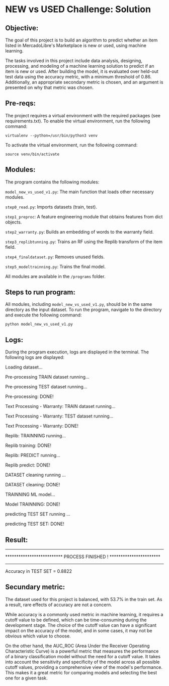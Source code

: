 # NEW vs USED Challenge: Solution


## Objective:


The goal of this project is to build an algorithm to predict whether an item listed in MercadoLibre's Marketplace is new or used, using machine learning.

The tasks involved in this project include data analysis, designing, processing, and modeling of a machine learning solution to predict if an item is new or used. After building the model, it is evaluated over held-out test data using the accuracy metric, with a minimum threshold of 0.86. Additionally, an appropriate secondary metric is chosen, and an argument is presented on why that metric was chosen.



## Pre-reqs:

The project requires a virtual environment with the required packages (see requirements.txt). To enable the virtual environment, run the following command:

`virtualenv --python=/usr/bin/python3 venv`

To activate the virtual environment, run the following command:

`source venv/bin/activate`




## Modules:

The program contains the following modules:

`model_new_vs_used_v1.py`: The main function that loads other necessary modules.

`step0_read.py`: Imports datasets (train, test).

`step1_preproc`: A feature engineering module that obtains features from dict objects.

`step2_warranty.py`: Builds an embedding of words to the warranty field.

`step3_replibtunning.py`: Trains an RF using the Replib transform of the item field.

`step4_finaldataset.py`: Removes unused fields.

`step5_modeltrainning.py`: Trains the final model.

All modules are available in the `/programs` folder.



## Steps to run program:


All modules, including `model_new_vs_used_v1.py`, should be in the same directory as the input dataset. To run the program, navigate to the directory and execute the following command:

`python model_new_vs_used_v1.py`


## Logs:


During the program execution, logs are displayed in the terminal. The following logs are displayed:

Loading dataset...

Pre-processing TRAIN dataset running...

Pre-processing TEST dataset running...

Pre-processing: DONE!

Text Processing - Warranty: TRAIN dataset running...

Text Processing - Warranty: TEST dataset running...

Text Processing - Warranty: DONE!

Replib: TRAINNING running...

Replib training: DONE!

Replib: PREDICT running...

Replib predict: DONE!

DATASET cleaning running ...

DATASET cleaning: DONE!

TRAINNING ML model...

Model TRAINNING: DONE!

predicting TEST SET running ...

predicting TEST SET: DONE!


## Result:

****************************************************************************
**************************    PROCESS FINISHED !     ***********************
****************************************************************************
Accuracy in TEST SET =  0.8822


## Secundary metric:


The dataset used for this project is balanced, with 53.7% in the train set. As a result, rare effects of accuracy are not a concern.

While accuracy is a commonly used metric in machine learning, it requires a cutoff value to be defined, which can be time-consuming during the development stage. The choice of the cutoff value can have a significant impact on the accuracy of the model, and in some cases, it may not be obvious which value to choose.

On the other hand, the AUC_ROC (Area Under the Receiver Operating Characteristic Curve) is a powerful metric that measures the performance of a binary classification model without the need for a cutoff value. It takes into account the sensitivity and specificity of the model across all possible cutoff values, providing a comprehensive view of the model's performance. This makes it a great metric for comparing models and selecting the best one for a given task.
